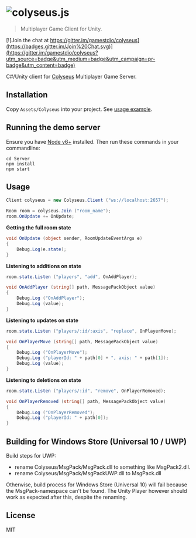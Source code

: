 # ![colyseus.js](https://github.com/gamestdio/colyseus/blob/master/media/header.png?raw=true)

> Multiplayer Game Client for Unity.

[![Join the chat at https://gitter.im/gamestdio/colyseus](https://badges.gitter.im/Join%20Chat.svg)](https://gitter.im/gamestdio/colyseus?utm_source=badge&utm_medium=badge&utm_campaign=pr-badge&utm_content=badge)

C#/Unity client for [Colyseus](https://github.com/gamestdio/colyseus)
Multiplayer Game Server.

## Installation

Copy `Assets/Colyseus` into your project. See [usage
example](Assets/ColyseusClient.cs).

## Running the demo server

Ensure you have [Node v6+](http://nodejs.org/) installed. Then run these
commands in your commandline:

```
cd Server
npm install
npm start
```

## Usage

```csharp
Client colyseus = new Colyseus.Client ("ws://localhost:2657");

Room room = colyseus.Join ("room_name");
room.OnUpdate += OnUpdate;
```


**Getting the full room state**

```csharp
void OnUpdate (object sender, RoomUpdateEventArgs e)
{
	Debug.Log(e.state);
}
```

**Listening to additions on state**

```csharp
room.state.Listen ("players", "add", OnAddPlayer);
```

```csharp
void OnAddPlayer (string[] path, MessagePackObject value)
{
	Debug.Log ("OnAddPlayer");
	Debug.Log (value);
}
```

**Listening to updates on state**

```csharp
room.state.Listen ("players/:id/:axis", "replace", OnPlayerMove);
```

```csharp
void OnPlayerMove (string[] path, MessagePackObject value)
{
	Debug.Log ("OnPlayerMove");
	Debug.Log ("playerId: " + path[0] + ", axis: " + path[1]);
	Debug.Log (value);
}
```

**Listening to deletions on state**

```csharp
room.state.Listen ("players/:id", "remove", OnPlayerRemoved);
```

```csharp
void OnPlayerRemoved (string[] path, MessagePackObject value)
{
	Debug.Log ("OnPlayerRemoved");
	Debug.Log ("playerId: " + path[0]);
}
```

## Building for Windows Store (Universal 10 / UWP)
Build steps for UWP:
- rename Colyseus/MsgPack/MsgPack.dll to something like MsgPack2.dll.
- rename Colyseus/MsgPack/MsgPackUWP.dll to MsgPack.dll

Otherwise, build process for Windows Store (Universal 10) will fail because the MsgPack-namespace can't be found.
The Unity Player however should work as expected after this, despite the renaming.
## License

MIT
